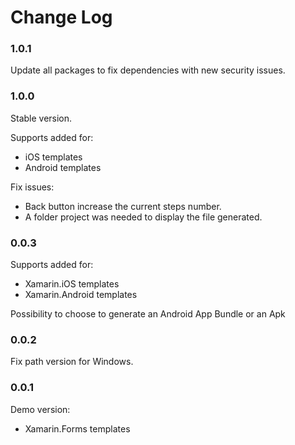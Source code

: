 # Change Log

### 1.0.1

Update all packages to fix dependencies with new security issues.

### 1.0.0
Stable version.

Supports added for:
- iOS templates
- Android templates

Fix issues:
- Back button increase the current steps number.
- A folder project was needed to display the file generated.

### 0.0.3
Supports added for:
- Xamarin.iOS templates
- Xamarin.Android templates

Possibility to choose to generate an Android App Bundle or an Apk

### 0.0.2
Fix path version for Windows.

### 0.0.1

Demo version:
- Xamarin.Forms templates